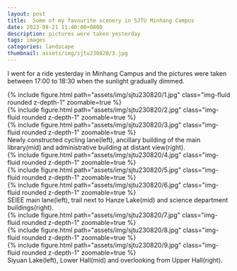 ```yaml
---
layout: post
title:  Some of my favourite scenery in SJTU Minhang Campus
date: 2023-08-21 11:40:00+0800
description: pictures were taken yesterday
tags: images
categories: landscape
thumbnail: assets/img/sjtu230820/3.jpg
---
```

I went for a ride yesterday in Minhang Campus and the pictures were taken between 17:00 to 18:30 when the sunlight gradually dimmed.

<div class="row mt-3">
    <div class="col-sm mt-3 mt-md-0">
        {% include figure.html path="assets/img/sjtu230820/1.jpg" class="img-fluid rounded z-depth-1" zoomable=true %}
    </div>
    <div class="col-sm mt-3 mt-md-0">
        {% include figure.html path="assets/img/sjtu230820/2.jpg" class="img-fluid rounded z-depth-1" zoomable=true %}
    </div>
    <div class="col-sm mt-3 mt-md-0">
        {% include figure.html path="assets/img/sjtu230820/3.jpg" class="img-fluid rounded z-depth-1" zoomable=true %}
    </div>
</div>
<div class="caption">
    Newly constructed cycling lane(left), ancillary building of the main library(mid) and administrative building at distant view(right).
</div>

<div class="row mt-3">
    <div class="col-sm mt-3 mt-md-0">
        {% include figure.html path="assets/img/sjtu230820/4.jpg" class="img-fluid rounded z-depth-1" zoomable=true %}
    </div>
    <div class="col-sm mt-3 mt-md-0">
        {% include figure.html path="assets/img/sjtu230820/5.jpg" class="img-fluid rounded z-depth-1" zoomable=true %}
    </div>
    <div class="col-sm mt-3 mt-md-0">
        {% include figure.html path="assets/img/sjtu230820/6.jpg" class="img-fluid rounded z-depth-1" zoomable=true %}
    </div>
</div>
<div class="caption">
    SEIEE main lane(left), trail next to Hanze Lake(mid) and science department buildings(right).
</div>

<div class="row mt-3">
    <div class="col-sm mt-3 mt-md-0">
        {% include figure.html path="assets/img/sjtu230820/7.jpg" class="img-fluid rounded z-depth-1" zoomable=true %}
    </div>
    <div class="col-sm mt-3 mt-md-0">
        {% include figure.html path="assets/img/sjtu230820/8.jpg" class="img-fluid rounded z-depth-1" zoomable=true %}
    </div>
    <div class="col-sm mt-3 mt-md-0">
        {% include figure.html path="assets/img/sjtu230820/9.jpg" class="img-fluid rounded z-depth-1" zoomable=true %}
    </div>
</div>
<div class="caption">
    Siyuan Lake(left), Lower Hall(mid) and overlooking from Upper Hall(right).
</div>